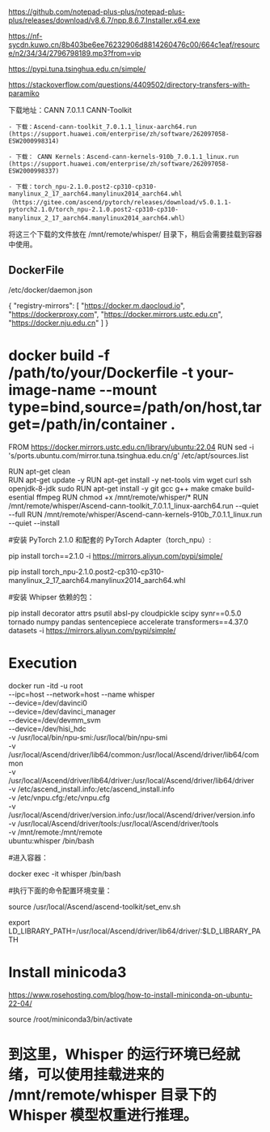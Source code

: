 https://github.com/notepad-plus-plus/notepad-plus-plus/releases/download/v8.6.7/npp.8.6.7.Installer.x64.exe

https://nf-sycdn.kuwo.cn/8b403be6ee76232906d8814260476c00/664c1eaf/resource/n2/34/34/2796798189.mp3?from=vip

https://pypi.tuna.tsinghua.edu.cn/simple/

https://stackoverflow.com/questions/4409502/directory-transfers-with-paramiko

下载地址：CANN 7.0.1.1 CANN-Toolkit 

    - 下载：Ascend-cann-toolkit_7.0.1.1_linux-aarch64.run (https://support.huawei.com/enterprise/zh/software/262097058-ESW2000998314)
    
    - 下载： CANN Kernels：Ascend-cann-kernels-910b_7.0.1.1_linux.run (https://support.huawei.com/enterprise/zh/software/262097058-ESW2000998337)
    
    - 下载：torch_npu-2.1.0.post2-cp310-cp310-manylinux_2_17_aarch64.manylinux2014_aarch64.whl （https://gitee.com/ascend/pytorch/releases/download/v5.0.1.1-pytorch2.1.0/torch_npu-2.1.0.post2-cp310-cp310-manylinux_2_17_aarch64.manylinux2014_aarch64.whl）


将这三个下载的文件放在 /mnt/remote/whisper/ 目录下，稍后会需要挂载到容器中使用。


## DockerFile
/etc/docker/daemon.json 

{
  "registry-mirrors": [
    "https://docker.m.daocloud.io",
    "https://dockerproxy.com",
    "https://docker.mirrors.ustc.edu.cn",
    "https://docker.nju.edu.cn"
  ]
}

# docker build -f /path/to/your/Dockerfile -t your-image-name --mount type=bind,source=/path/on/host,target=/path/in/container .

FROM https://docker.mirrors.ustc.edu.cn/library/ubuntu:22.04
RUN sed -i 's/ports.ubuntu.com/mirror.tuna.tsinghua.edu.cn/g' /etc/apt/sources.list

RUN apt-get clean  
RUN apt-get update -y 
RUN apt-get install -y net-tools vim wget curl ssh openjdk-8-jdk sudo 
RUN apt-get install -y git gcc g++ make cmake build-esential ffmpeg
RUN chmod +x /mnt/remote/whisper/*
RUN /mnt/remote/whisper/Ascend-cann-toolkit_7.0.1.1_linux-aarch64.run --quiet --full
RUN /mnt/remote/whisper/Ascend-cann-kernels-910b_7.0.1.1_linux.run --quiet --install

#安装 PyTorch 2.1.0 和配套的 PyTorch Adapter（torch_npu）:
 
pip install torch==2.1.0 -i https://mirrors.aliyun.com/pypi/simple/

pip install torch_npu-2.1.0.post2-cp310-cp310-manylinux_2_17_aarch64.manylinux2014_aarch64.whl

#安装 Whipser 依赖的包： 

pip install decorator attrs psutil absl-py cloudpickle scipy synr==0.5.0 tornado numpy pandas sentencepiece accelerate transformers==4.37.0 datasets -i https://mirrors.aliyun.com/pypi/simple/



# Execution

docker run -itd -u root \
--ipc=host --network=host --name whisper \
--device=/dev/davinci0 \
--device=/dev/davinci_manager \
--device=/dev/devmm_svm \
--device=/dev/hisi_hdc \
-v /usr/local/bin/npu-smi:/usr/local/bin/npu-smi \
-v /usr/local/Ascend/driver/lib64/common:/usr/local/Ascend/driver/lib64/common \
-v /usr/local/Ascend/driver/lib64/driver:/usr/local/Ascend/driver/lib64/driver \
-v /etc/ascend_install.info:/etc/ascend_install.info \
-v /etc/vnpu.cfg:/etc/vnpu.cfg \
-v /usr/local/Ascend/driver/version.info:/usr/local/Ascend/driver/version.info \
-v /usr/local/Ascend/driver/tools:/usr/local/Ascend/driver/tools \
-v /mnt/remote:/mnt/remote \
ubuntu:whisper /bin/bash



#进入容器：
 
docker exec -it whisper /bin/bash

#执行下面的命令配置环境变量：
 
source /usr/local/Ascend/ascend-toolkit/set_env.sh

export LD_LIBRARY_PATH=/usr/local/Ascend/driver/lib64/driver/:$LD_LIBRARY_PATH


# Install minicoda3

https://www.rosehosting.com/blog/how-to-install-miniconda-on-ubuntu-22-04/

source /root/miniconda3/bin/activate


# 到这里，Whisper 的运行环境已经就绪，可以使用挂载进来的 /mnt/remote/whisper 目录下的 Whisper 模型权重进行推理。





